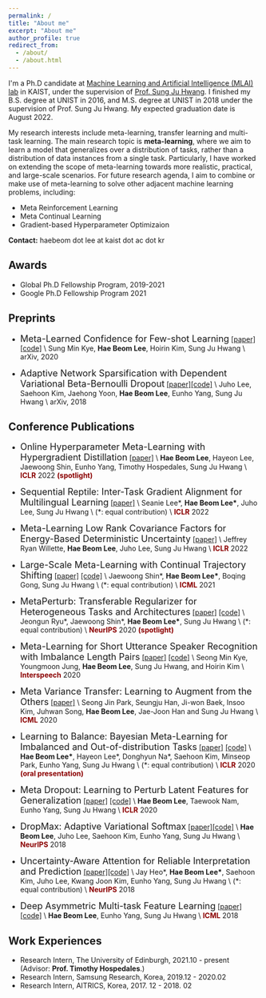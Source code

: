 ```yaml
---
permalink: /
title: "About me"
excerpt: "About me"
author_profile: true
redirect_from:
  - /about/
  - /about.html
---
```

I'm a Ph.D candidate at [Machine Learning and Artificial Intelligence (MLAI) lab](https://www.mlai-kaist.com/) in KAIST, under the supervision of [Prof. Sung Ju Hwang](http://www.sungjuhwang.com/). I finished my B.S. degree at UNIST in 2016, and M.S. degree at UNIST in 2018 under the supervision of Prof. Sung Ju Hwang. My expected graduation date is August 2022.

My research interests include meta-learning, transfer learning and multi-task learning. The main research topic is **meta-learning**, where we aim to learn a model that generalizes over a distribution of tasks, rather than a distribution of data instances from a single task. Particularly, I have worked on extending the scope of meta-learning towards more realistic, practical, and large-scale scenarios. For future research agenda, I aim to combine or make use of meta-learning to solve other adjacent machine learning problems, including:

- Meta Reinforcement Learning
- Meta Continual Learning
- Gradient-based Hyperparameter Optimizaion 

__Contact:__ haebeom dot lee at kaist dot ac dot kr



## Awards
- Global Ph.D Fellowship Program, 2019-2021
- Google Ph.D Fellowship Program 2021
 

## Preprints


- <font size="4">Meta-Learned Confidence for Few-shot Learning</font>
[[paper]](https://arxiv.org/pdf/2002.12017.pdf)[[code]](https://github.com/seongmin-kye/MCT) \\
Sung Min Kye, **Hae Beom Lee**, Hoirin Kim, Sung Ju Hwang \\
arXiv, 2020

- <font size="4">Adaptive Network Sparsification with Dependent Variational Beta-Bernoulli Dropout</font>
[[paper]](https://arxiv.org/pdf/1805.10896.pdf)[[code]](https://github.com/OpenXAIProject/Variational_Dropouts) \\
Juho Lee, Saehoon Kim, Jaehong Yoon, **Hae Beom Lee**, Eunho Yang, Sung Ju Hwang \\
arXiv, 2018
 

## Conference Publications

- <font size="4">Online Hyperparameter Meta-Learning with Hypergradient Distillation</font>
[[paper]](http://arxiv.org/abs/2110.02508) \\
 **Hae Beom Lee**, Hayeon Lee, Jaewoong Shin, Eunho Yang, Timothy Hospedales, Sung Ju Hwang \\
<span style="color:darkred">**ICLR**</span> 2022 <span style="color:darkred">**(spotlight)**</span>

- <font size="4">Sequential Reptile: Inter-Task Gradient Alignment for Multilingual Learning</font>
[[paper]](https://arxiv.org/abs/2110.02600) \\
Seanie Lee\*, **Hae Beom Lee\***, Juho Lee, Sung Ju Hwang \\
(\*: equal contribution) \\
<span style="color:darkred">**ICLR**</span> 2022

- <font size="4">Meta-Learning Low Rank Covariance Factors for Energy-Based Deterministic Uncertainty</font>
[[paper]](https://arxiv.org/abs/2110.06381) \\
Jeffrey Ryan Willette, **Hae Beom Lee**, Juho Lee, Sung Ju Hwang \\
<span style="color:darkred">**ICLR**</span> 2022

- <font size="4">Large-Scale Meta-Learning with Continual Trajectory Shifting</font>
[[paper]](https://arxiv.org/pdf/2102.07215.pdf) [[code]](https://github.com/JWoong148/ContinualTrajectoryShifting) \\
Jaewoong Shin\*, **Hae Beom Lee\***, Boqing Gong, Sung Ju Hwang \\
(\*: equal contribution) \\
<span style="color:darkred">**ICML**</span> 2021

- <font size="4">MetaPerturb: Transferable Regularizer for Heterogeneous Tasks and Architectures</font>
[[paper]](https://papers.nips.cc/paper/2020/file/84ddfb34126fc3a48ee38d7044e87276-Paper.pdf) [[code]](https://github.com/JWoong148/metaperturb) \\
Jeongun Ryu\*, Jaewoong Shin\*, **Hae Beom Lee\***, Sung Ju Hwang \\
(\*: equal contribution) \\
<span style="color:darkred">**NeurIPS**</span> 2020 <span style="color:darkred">**(spotlight)**</span>

- <font size="4">Meta-Learning for Short Utterance Speaker Recognition with Imbalance Length Pairs</font>
[[paper]](https://arxiv.org/pdf/2004.02863.pdf) [[code]](https://github.com/seongmin-kye/meta-SR) \\
Seong Min Kye, Youngmoon Jung, **Hae Beom Lee**, Sung Ju Hwang, and Hoirin Kim \\
<span style="color:darkred">**Interspeech**</span> 2020

- <font size="4">Meta Variance Transfer: Learning to Augment from the Others</font>
[[paper]](https://proceedings.icml.cc/static/paper_files/icml/2020/2222-Paper.pdf) \\
Seong Jin Park, Seungju Han, Ji-won Baek, Insoo Kim, Juhwan Song, **Hae Beom Lee**, Jae-Joon Han and Sung Ju Hwang \\
<span style="color:darkred">**ICML**</span> 2020

- <font size="4">Learning to Balance: Bayesian Meta-Learning for Imbalanced and Out-of-distribution Tasks</font>
[[paper]](https://openreview.net/pdf?id=rkeZIJBYvr) [[code]](https://github.com/haebeom-lee/l2b) \\
**Hae Beom Lee\***, Hayeon Lee\*, Donghyun Na\*, Saehoon Kim, Minseop Park, Eunho Yang, Sung Ju Hwang \\
(\*: equal contribution) \\
<span style="color:darkred">**ICLR**</span> 2020 <span style="color:darkred">**(oral presentation)**</span>

- <font size="4">Meta Dropout: Learning to Perturb Latent Features for Generalization</font>
[[paper]](https://openreview.net/pdf?id=BJgd81SYwr) [[code]](https://github.com/haebeom-lee/metadrop) \\
**Hae Beom Lee**, Taewook Nam, Eunho Yang, Sung Ju Hwang \\
<span style="color:darkred">**ICLR**</span> 2020

- <font size="4">DropMax: Adaptive Variational Softmax</font>
[[paper]](https://arxiv.org/pdf/1712.07834.pdf)[[code]](https://github.com/haebeom-lee/dropmax) \\
**Hae Beom Lee**, Juho Lee, Saehoon Kim, Eunho Yang, Sung Ju Hwang \\
<span style="color:darkred">**NeurIPS**</span> 2018

- <font size="4">Uncertainty-Aware Attention for Reliable Interpretation and Prediction</font>
[[paper]](https://arxiv.org/pdf/1805.09653.pdf)[[code]](https://github.com/jayheo/UA) \\
Jay Heo\*, **Hae Beom Lee\***, Saehoon Kim, Juho Lee, Kwang Joon Kim, Eunho Yang, Sung Ju Hwang \\
(\*: equal contribution) \\
<span style="color:darkred">**NeurIPS**</span> 2018

- <font size="4">Deep Asymmetric Multi-task Feature Learning</font>
[[paper]](https://arxiv.org/pdf/1708.00260.pdf)[[code]](https://github.com/haebeom-lee/amtfl) \\
**Hae Beom Lee**, Eunho Yang, Sung Ju Hwang \\
<span style="color:darkred">**ICML**</span> 2018


## Work Experiences

- Research Intern, The University of Edinburgh, 2021.10 - present (Advisor: **Prof. Timothy Hospedales**.)
- Research Intern, Samsung Research, Korea, 2019.12 - 2020.02
- Research Intern, AITRICS, Korea, 2017. 12 - 2018. 02
